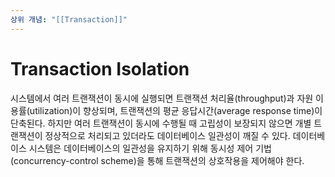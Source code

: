 ```yaml
---
상위 개념: "[[Transaction]]"
---
```

# Transaction Isolation
시스템에서 여러 트랜잭션이 동시에 실행되면 트랜잭션 처리율(throughput)과 자원 이용률(utilization)이 향상되며, 트랜잭션의 평균 응답시간(average response time)이 단축된다. 하지만 여러 트랜잭션이 동시에 수행될 때 고립성이 보장되지 않으면 개별 트랜잭션이 정상적으로 처리되고 있더라도 데이터베이스 일관성이 깨질 수 있다. 데이터베이스 시스템은 데이터베이스의 일관성을 유지하기 위해 동시성 제어 기법(concurrency-control scheme)을 통해 트랜잭션의 상호작용을 제어해야 한다.


